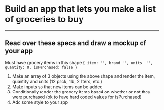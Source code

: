 # Build an app that lets you make a list of groceries to buy
---

## Read over these specs and draw a mockup of your app

Must have grocery items in this shape
`{
  item: '',
  brand '',
  units: '',
  quantity: 0,
  isPurchased: false
}`
1. Make an array of 3 objects using the above shape and render the item, quantity and units (12 pack, 1lb, 2 liters, etc.)
2. Make inputs so that new items can be added
3. Conditionally render the grocery items based on whether or not they were purchased (ok to have hard coded values for isPurchased)
4. Add some style to your app